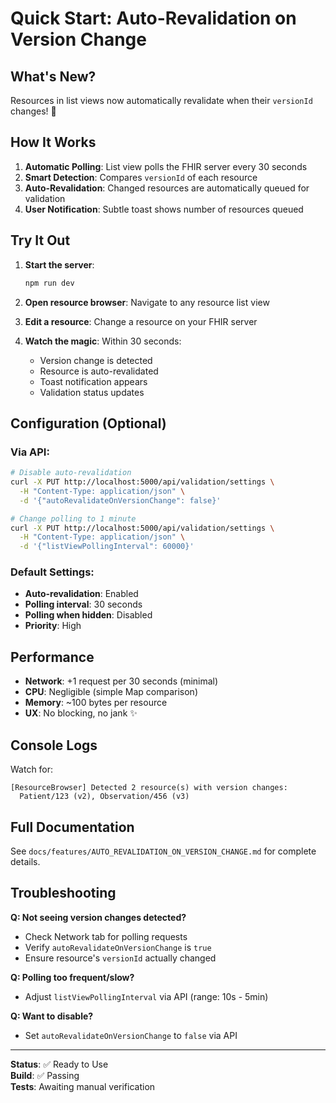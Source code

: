 # Quick Start: Auto-Revalidation on Version Change

## What's New?

Resources in list views now automatically revalidate when their `versionId` changes! 🎉

## How It Works

1. **Automatic Polling**: List view polls the FHIR server every 30 seconds
2. **Smart Detection**: Compares `versionId` of each resource
3. **Auto-Revalidation**: Changed resources are automatically queued for validation
4. **User Notification**: Subtle toast shows number of resources queued

## Try It Out

1. **Start the server**:
   ```bash
   npm run dev
   ```

2. **Open resource browser**: Navigate to any resource list view

3. **Edit a resource**: Change a resource on your FHIR server

4. **Watch the magic**: Within 30 seconds:
   - Version change is detected
   - Resource is auto-revalidated
   - Toast notification appears
   - Validation status updates

## Configuration (Optional)

### Via API:

```bash
# Disable auto-revalidation
curl -X PUT http://localhost:5000/api/validation/settings \
  -H "Content-Type: application/json" \
  -d '{"autoRevalidateOnVersionChange": false}'

# Change polling to 1 minute
curl -X PUT http://localhost:5000/api/validation/settings \
  -H "Content-Type: application/json" \
  -d '{"listViewPollingInterval": 60000}'
```

### Default Settings:

- **Auto-revalidation**: Enabled
- **Polling interval**: 30 seconds
- **Polling when hidden**: Disabled
- **Priority**: High

## Performance

- **Network**: +1 request per 30 seconds (minimal)
- **CPU**: Negligible (simple Map comparison)
- **Memory**: ~100 bytes per resource
- **UX**: No blocking, no jank ✨

## Console Logs

Watch for:
```
[ResourceBrowser] Detected 2 resource(s) with version changes: 
  Patient/123 (v2), Observation/456 (v3)
```

## Full Documentation

See `docs/features/AUTO_REVALIDATION_ON_VERSION_CHANGE.md` for complete details.

## Troubleshooting

**Q: Not seeing version changes detected?**
- Check Network tab for polling requests
- Verify `autoRevalidateOnVersionChange` is `true`
- Ensure resource's `versionId` actually changed

**Q: Polling too frequent/slow?**
- Adjust `listViewPollingInterval` via API (range: 10s - 5min)

**Q: Want to disable?**
- Set `autoRevalidateOnVersionChange` to `false` via API

---

**Status**: ✅ Ready to Use  
**Build**: ✅ Passing  
**Tests**: Awaiting manual verification

